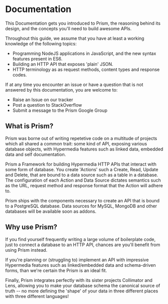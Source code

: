 # Documentation

This Documentation gets you introduced to Prism, the reasoning behind its design, and the concepts you'll need to build awesome APIs.

Throughout this guide, we assume that you have at least a working knowledge of the following topics:

- Programming NodeJS applications in JavaScript, and the new syntax features present in ES6.
- Building an HTTP API that exposes 'plain' JSON.
- HTTP terminology as as request methods, content types and response codes.

If at any time you encounter an issue or have a question that is not answered by this documentation, you are welcome to:

- Raise an Issue on our tracker
- Post a question to StackOverflow
- Submit a message to the Prism Google Group

## What is Prism?

Prism was borne out of writing repetetive code on a multitude of projects which all shared a common trait: some kind of API, exposing various database objects, with Hypermedia features such as linked data, embedded data and self documentation.

Prism a Framework for building Hypermedia HTTP APIs that interact with some form of database. You create 'Actions' such a Create, Read, Update and Delete, that are bound to a data source such as a table in a database. The configuration of each Action and Data Source dictates semantics such as the URL, request method and response format that the Action will adhere to.

Prism ships with the components necessary to create an API that is bound to a PostgreSQL database. Data sources for MySQL, MongoDB and other databases will be available soon as addons.

## Why use Prism?

If you find yourself frequently writing a large volume of boilerplate code, just to connect a database to an HTTP API, chances are you'll benefit from using Prism instead.

If you're planning or (struggling to) implement an API with impressive Hypermedia features such as linked/embedded data and schema-driven forms, than we're certain the Prism is an ideal fit.

Finally, Prism integrates perfectly with its sister projects Collimator and Lens, allowing you to make your database schema the canonical source of truth -- no more defining the 'shape' of your data in three different places with three different languages!
